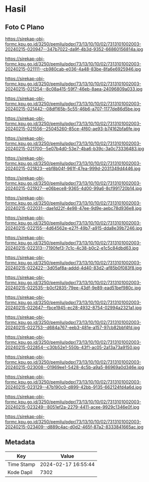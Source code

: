 # Hasil

## Foto C Plano

https://sirekap-obj-formc.kpu.go.id/3250/pemilu/pdpr/73/13/10/10/02/7313101002003-20240215-020947--347b7022-da9f-4b3d-9352-66860156814a.jpg

https://sirekap-obj-formc.kpu.go.id/3250/pemilu/pdpr/73/13/10/10/02/7313101002003-20240215-021111--cb980cab-e036-4a48-83be-8fa6e6925946.jpg

https://sirekap-obj-formc.kpu.go.id/3250/pemilu/pdpr/73/13/10/10/02/7313101002003-20240215-021254--8c08a415-59f7-46eb-8aea-24096809a033.jpg

https://sirekap-obj-formc.kpu.go.id/3250/pemilu/pdpr/73/13/10/10/02/7313101002003-20240215-021442--08df165b-5c55-46b6-a707-1177de86d5be.jpg

https://sirekap-obj-formc.kpu.go.id/3250/pemilu/pdpr/73/13/10/10/02/7313101002003-20240215-021556--25045260-85ce-4f60-ae93-b74162bfa6fe.jpg

https://sirekap-obj-formc.kpu.go.id/3250/pemilu/pdpr/73/13/10/10/02/7313101002003-20240215-021700--5e07b4d0-53e7-4ba6-b39c-3a0c73336483.jpg

https://sirekap-obj-formc.kpu.go.id/3250/pemilu/pdpr/73/13/10/10/02/7313101002003-20240215-021823--ebf8b04f-961f-47ea-999d-2031349d4446.jpg

https://sirekap-obj-formc.kpu.go.id/3250/pemilu/pdpr/73/13/10/10/02/7313101002003-20240215-021927--e06bece8-9365-4d00-99a6-8cf991720b14.jpg

https://sirekap-obj-formc.kpu.go.id/3250/pemilu/pdpr/73/13/10/10/02/7313101002003-20240215-022031--dae1d22f-4e98-47ee-9d9e-aebc78d936e8.jpg

https://sirekap-obj-formc.kpu.go.id/3250/pemilu/pdpr/73/13/10/10/02/7313101002003-20240215-022155--4d64562e-e27f-49b7-a915-dda8e39b7246.jpg

https://sirekap-obj-formc.kpu.go.id/3250/pemilu/pdpr/73/13/10/10/02/7313101002003-20240215-022313--7190fef3-7c1c-4c38-b0c2-e1c5c84dbd63.jpg

https://sirekap-obj-formc.kpu.go.id/3250/pemilu/pdpr/73/13/10/10/02/7313101002003-20240215-022422--3d05af8a-addd-4d40-83d2-af85b0f083f8.jpg

https://sirekap-obj-formc.kpu.go.id/3250/pemilu/pdpr/73/13/10/10/02/7313101002003-20240215-022535--b0cf2835-79ee-43df-9e89-ead51bef980c.jpg

https://sirekap-obj-formc.kpu.go.id/3250/pemilu/pdpr/73/13/10/10/02/7313101002003-20240215-022647--fbce1945-ec28-4932-8754-02994a2321a1.jpg

https://sirekap-obj-formc.kpu.go.id/3250/pemilu/pdpr/73/13/10/10/02/7313101002003-20240215-022753--d684a767-eeb3-481e-a157-97cb82bbf4fd.jpg

https://sirekap-obj-formc.kpu.go.id/3250/pemilu/pdpr/73/13/10/10/02/7313101002003-20240215-022854--c30b52e1-550b-43f1-ac05-2a13a73a9150.jpg

https://sirekap-obj-formc.kpu.go.id/3250/pemilu/pdpr/73/13/10/10/02/7313101002003-20240215-023008--01969ee1-5428-4c5b-a9a5-86969a0d346e.jpg

https://sirekap-obj-formc.kpu.go.id/3250/pemilu/pdpr/73/13/10/10/02/7313101002003-20240215-023129--47b190c0-d899-42bb-9135-662124fd4a6d.jpg

https://sirekap-obj-formc.kpu.go.id/3250/pemilu/pdpr/73/13/10/10/02/7313101002003-20240215-023249--8051ef2a-2279-4411-acee-9929c1346e0f.jpg

https://sirekap-obj-formc.kpu.go.id/3250/pemilu/pdpr/73/13/10/10/02/7313101002003-20240215-023409--d889c4ac-d0d2-465f-87a2-8333841665ac.jpg


## Metadata

| Key        | Value               |
| ---------- | ------------------- |
| Time Stamp | 2024-02-17 16:55:44 |
| Kode Dapil | 7302                |



